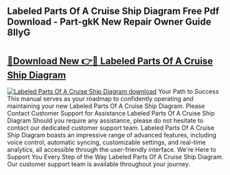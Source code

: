 ## Labeled Parts Of A Cruise Ship Diagram Free Pdf Download - Part-gkK New Repair Owner Guide 8IlyG

# <h2><a href="http://dfqkt34.blite.top/?on=Labeled+Parts+Of+A+Cruise+Ship+Diagram">🔗Download New 👉🔴 Labeled Parts Of A Cruise Ship Diagram</a></h2>

[![Labeled Parts Of A Cruise Ship Diagram download](https://i.imgur.com/lujVjoI.png)](http://dfqkt34.blite.top/?on=Labeled+Parts+Of+A+Cruise+Ship+Diagram)
Your Path to Success This manual serves as your roadmap to confidently operating and maintaining your new Labeled Parts Of A Cruise Ship Diagram. Please Contact Customer Support for Assistance Labeled Parts Of A Cruise Ship Diagram Should you require any assistance, please do not hesitate to contact our dedicated customer support team. Labeled Parts Of A Cruise Ship Diagram boasts an impressive range of advanced features, including voice control, automatic syncing, customizable settings, and real-time analytics, all accessible through the user-friendly interface. We're Here to Support You Every Step of the Way Labeled Parts Of A Cruise Ship Diagram. Our customer support team is available throughout your journey.
